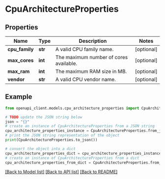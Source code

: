 # CpuArchitectureProperties


## Properties

Name | Type | Description | Notes
------------ | ------------- | ------------- | -------------
**cpu_family** | **str** | A valid CPU family name. | [optional] 
**max_cores** | **int** | The maximum number of cores available. | [optional] 
**max_ram** | **int** | The maximum RAM size in MB. | [optional] 
**vendor** | **str** | A valid CPU vendor name. | [optional] 

## Example

```python
from openapi_client.models.cpu_architecture_properties import CpuArchitectureProperties

# TODO update the JSON string below
json = "{}"
# create an instance of CpuArchitectureProperties from a JSON string
cpu_architecture_properties_instance = CpuArchitectureProperties.from_json(json)
# print the JSON string representation of the object
print(CpuArchitectureProperties.to_json())

# convert the object into a dict
cpu_architecture_properties_dict = cpu_architecture_properties_instance.to_dict()
# create an instance of CpuArchitectureProperties from a dict
cpu_architecture_properties_from_dict = CpuArchitectureProperties.from_dict(cpu_architecture_properties_dict)
```
[[Back to Model list]](../README.md#documentation-for-models) [[Back to API list]](../README.md#documentation-for-api-endpoints) [[Back to README]](../README.md)


